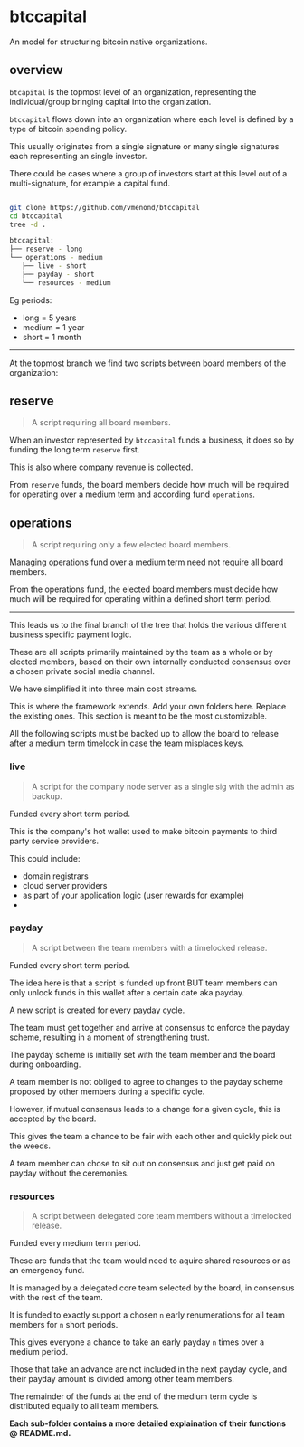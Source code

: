 # btccapital 

An model for structuring bitcoin native organizations.

## overview

`btcapital` is the topmost level of an organization, representing the individual/group bringing capital into the organization.

`btccapital` flows down into an organization where each level is defined by a type of bitcoin spending policy.

This usually originates from a single signature or many single signatures each representing an single investor. 

There could be cases where a group of investors start at this level out of a multi-signature, for example a capital fund.


```bash

git clone https://github.com/vmenond/btccapital
cd btccapital
tree -d .

btccapital:
├── reserve - long
└── operations - medium
   ├── live - short
   ├── payday - short	   
   └── resources - medium
```

Eg periods:

- long = 5 years
- medium = 1 year
- short = 1 month

<hr>

At the topmost branch we find two scripts between board members of the organization:

## reserve

> A script requiring all board members.

When an investor represented by `btccapital` funds a business, it does so by funding the long term `reserve` first.

This is also where company revenue is collected.

From `reserve` funds, the board members decide how much will be required for operating over a medium term and according fund `operations`.

## operations

> A script requiring only a few elected board members.

Managing operations fund over a medium term need not require all board members.

From the operations fund, the elected board members must decide how much will be required for operating within a defined short term period.

<hr>

This leads us to the final branch of the tree that holds the various different business specific payment logic.

These are all scripts primarily maintained by the team as a whole or by elected members, based on their own internally conducted consensus over a chosen private social media channel. 

We have simplified it into three main cost streams. 

This is where the framework extends. Add your own folders here. Replace the existing ones. This section is meant to be the most customizable.

All the following scripts must be backed up to allow the board to release after a medium term timelock in case the team misplaces keys.

### live

> A script for the company node server as a single sig with the admin as backup.

Funded every short term period.

This is the company's hot wallet used to make bitcoin payments to third party service providers.

This could include:
- domain registrars
- cloud server providers
- as part of your application logic (user rewards for example)
- 
### payday

> A script between the team members with a timelocked release.

Funded every short term period.

The idea here is that a script is funded up front BUT team members can only unlock funds in this wallet after a certain date aka payday.

A new script is created for every payday cycle.

The team must get together and arrive at consensus to enforce the payday scheme, resulting in a moment of strengthening trust.

The payday scheme is initially set with the team member and the board during onboarding. 

A team member is not obliged to agree to changes to the payday scheme proposed by other members during a specific cycle. 

However, if mutual consensus leads to a change for a given cycle, this is accepted by the board.

This gives the team a chance to be fair with each other and quickly pick out the weeds.

A team member can chose to sit out on consensus and just get paid on payday without the ceremonies.
 
### resources

> A script between delegated core team members without a timelocked release.

Funded every medium term period.

These are funds that the team would need to aquire shared resources or as an emergency fund.

It is managed by a delegated core team selected by the board, in consensus with the rest of the team.

It is funded to exactly support a chosen `n` early renumerations for all team members for `n` short periods.

This gives everyone a chance to take an early payday `n` times over a medium period.

Those that take an advance are not included in the next payday cycle, and their payday amount is divided among other team members. 

The remainder of the funds at the end of the medium term cycle is distributed equally to all team members.


<b>Each sub-folder contains a more detailed explaination of their functions @ README.md.</b>
